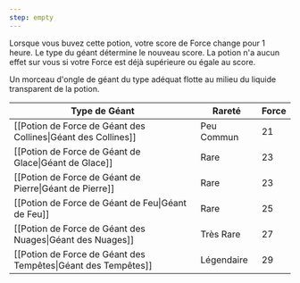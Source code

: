 ```yaml
---
step: empty
---
```

Lorsque vous buvez cette potion, votre score de Force change pour 1 heure. Le type du géant détermine le nouveau score. La potion n'a aucun effet sur vous si votre Force est déjà supérieure ou égale au score.

Un morceau d'ongle de géant du type adéquat flotte au milieu du liquide transparent de la potion.

| Type de Géant                                                 | Rareté     | Force |
| ------------------------------------------------------------- | ---------- | ----- |
| [[Potion de Force de Géant des Collines\|Géant des Collines]] | Peu Commun | 21    |
| [[Potion de Force de Géant de Glace\|Géant de Glace]]         | Rare       | 23    |
| [[Potion de Force de Géant de Pierre\|Géant de Pierre]]       | Rare       | 23    |
| [[Potion de Force de Géant de Feu\|Géant de Feu]]             | Rare       | 25    |
| [[Potion de Force de Géant des Nuages\|Géant des Nuages]]     | Très Rare  | 27    |
| [[Potion de Force de Géant des Tempêtes\|Géant des Tempêtes]] | Légendaire | 29    |


